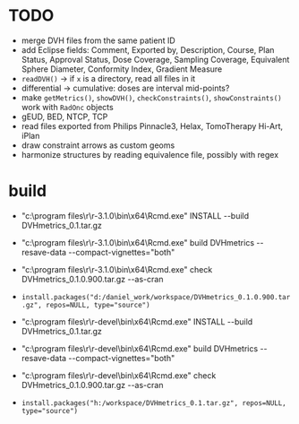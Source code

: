 # TODO
 * merge DVH files from the same patient ID
 * add Eclipse fields: Comment, Exported by, Description, Course, Plan Status, Approval Status, Dose Coverage, Sampling Coverage, Equivalent Sphere Diameter, Conformity Index, Gradient Measure
 * `readDVH()` -> if `x` is a directory, read all files in it
 * differential -> cumulative: doses are interval mid-points?
 * make `getMetrics()`, `showDVH()`, `checkConstraints()`, `showConstraints()` work with `RadOnc` objects
 * gEUD, BED, NTCP, TCP
 * read files exported from Philips Pinnacle3, Helax, TomoTherapy Hi-Art, iPlan
 * draw constraint arrows as custom geoms
 * harmonize structures by reading equivalence file, possibly with regex

# build
 * "c:\program files\r\r-3.1.0\bin\x64\Rcmd.exe" INSTALL --build DVHmetrics_0.1.tar.gz
 * "c:\program files\r\r-3.1.0\bin\x64\Rcmd.exe" build DVHmetrics --resave-data --compact-vignettes="both"
 * "c:\program files\r\r-3.1.0\bin\x64\Rcmd.exe" check DVHmetrics_0.1.0.900.tar.gz --as-cran
 * `install.packages("d:/daniel_work/workspace/DVHmetrics_0.1.0.900.tar.gz", repos=NULL, type="source")`

 * "c:\program files\r\r-devel\bin\x64\Rcmd.exe" INSTALL --build DVHmetrics_0.1.tar.gz
 * "c:\program files\r\r-devel\bin\x64\Rcmd.exe" build DVHmetrics --resave-data --compact-vignettes="both"
 * "c:\program files\r\r-devel\bin\x64\Rcmd.exe" check DVHmetrics_0.1.0.900.tar.gz --as-cran
 * `install.packages("h:/workspace/DVHmetrics_0.1.tar.gz", repos=NULL, type="source")`
